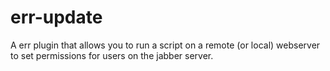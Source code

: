 err-update
============

A err plugin that allows you to run a script on a remote (or local) webserver to set permissions for users on the jabber server.

